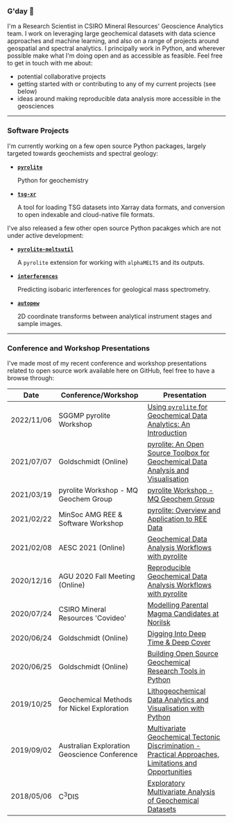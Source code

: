 ### G'day 👋

I'm a Research Scientist in CSIRO Mineral Resources' Geoscience Analytics team.
I work on leveraging large geochemical datasets with data science approaches and machine learning, and also on a range of projects around 
geospatial and spectral analytics. 
I principally work in Python, and wherever possible make what I'm doing open and as accessible as feasible. Feel free to get in touch with me about:
-   potential collaborative projects
-   getting started with or contributing to any of my current projects (see below)
-   ideas around making reproducible data analysis more accessible in the geosciences

-----

### Software Projects

I'm currently working on a few open source Python packages, largely targeted towards geochemists and spectral geology:

-   [**`pyrolite`**](https://github.com/morganjwilliams/pyrolite)

    Python for geochemistry

-   [**`tsg-xr`**](https://github.com/CSIRO-GeoscienceAnalytics/tsg-xr)

    A tool for loading TSG datasets into Xarray data formats, and conversion to open indexable and cloud-native file formats.

I've also released a few other open source Python pacakges which are not under active development:

-   [**`pyrolite-meltsutil`**](https://github.com/morganjwilliams/pyrolite-meltsutil)

    A `pyrolite` extension for working with `alphaMELTS` and its outputs.

-   [**`interferences`**](https://github.com/morganjwilliams/interferences)

    Predicting isobaric interferences for geological mass spectrometry.

-   [**`autopew`**](https://github.com/morganjwilliams/autopew)

    2D coordinate transforms between analytical instrument stages and sample images.

-------

### Conference and Workshop Presentations

I've made most of my recent conference and workshop presentations related to open source work available here on GitHub, feel free to have a browse through:

| Date       | Conference/Workshop                          | Presentation                                                                                                                                          |
| ---------- | -------------------------------------------- | ----------------------------------------------------------------------------------------------------------------------------------------------------- |
| 2022/11/06 | SGGMP pyrolite Workshop                      | [Using `pyrolite` for Geochemical Data Analytics: An Introduction](https://github.com/morganjwilliams/202111-SGGMP-pyrolite-workshop)                 |
| 2021/07/07 | Goldschmidt (Online)                         | [pyrolite: An Open Source Toolbox for Geochemical Data Analysis and Visualisation](https://github.com/morganjwilliams/gs2021-pyrolite)                |
| 2021/03/19 | pyrolite Workshop - MQ Geochem Group         | [pyrolite Workshop - MQ Geochem Group](https://github.com/morganjwilliams/202103-MQ-pyrolite-workshop)                                                |
| 2021/02/22 | MinSoc AMG REE & Software Workshop           | [pyrolite: Overview and Application to REE Data](https://github.com/morganjwilliams/202102-minsoc-REE-workshop)                                       |
| 2021/02/08 | AESC 2021 (Online)                           | [Geochemical Data Analysis Workflows with pyrolite](https://github.com/morganjwilliams/aesc2021-pyrolite-workflows)                                   |
| 2020/12/16 | AGU 2020 Fall Meeting (Online)               | [Reproducible Geochemical Data Analysis Workflows with pyrolite](https://github.com/morganjwilliams/agu2020-geochem-data-workflows)                   |
| 2020/07/24 | CSIRO Mineral Resources 'Covideo'            | [Modelling Parental Magma Candidates at Norilsk](https://github.com/morganjwilliams/covideo_norilsk_melts)                                            |
| 2020/06/24 | Goldschmidt (Online)                         | [Digging Into Deep Time & Deep Cover](https://github.com/morganjwilliams/gs2020-diggingdeeper)                                                        |
| 2020/06/25 | Goldschmidt (Online)                         | [Building Open Source Geochemical Research Tools in Python](https://github.com/morganjwilliams/gs2020-python4geochem)                                 |
| 2019/10/25 | Geochemical Methods for Nickel Exploration   | [Lithogeochemical Data Analytics and Visualisation with Python](https://github.com/morganjwilliams/geochem4nickel)                                    |
| 2019/09/02 | Australian Exploration Geoscience Conference | [Multivariate Geochemical Tectonic Discrimination - Practical Approaches, Limitations and Opportunities](https://github.com/morganjwilliams/aegc2019) |
| 2018/05/06 | C<sup>3</sup>DIS                             | [Exploratory Multivariate Analysis of Geochemical Datasets](https://github.com/morganjwilliams/exploratory-geochemistry)                              |
